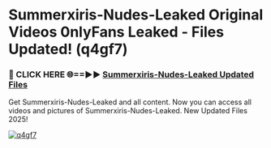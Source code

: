 # Summerxiris-Nudes-Leaked Original Videos 0nlyFans Leaked - Files Updated! (q4gf7)

<h3>🔴 CLICK HERE 🌐==►► <a href="https://tinyurl.com/yrmya6cz" rel="nofollow">Summerxiris-Nudes-Leaked Updated Files</a></h3>

Get Summerxiris-Nudes-Leaked and all content. Now you can access all videos and pictures of Summerxiris-Nudes-Leaked. New Updated Files 2025!

[![q4gf7](https://i.imgur.com/FMdXYCs.gif)](https://tinyurl.com/yrmya6cz)
